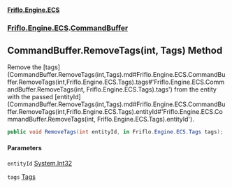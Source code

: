 #### [Friflo.Engine.ECS](index.md#'index')
### [Friflo.Engine.ECS](Friflo.Engine.ECS.md#'Friflo.Engine.ECS').[CommandBuffer](CommandBuffer.md#'Friflo.Engine.ECS.CommandBuffer')

## CommandBuffer.RemoveTags(int, Tags) Method

Remove the [tags](CommandBuffer.RemoveTags(int,Tags).md#Friflo.Engine.ECS.CommandBuffer.RemoveTags(int,Friflo.Engine.ECS.Tags).tags#'Friflo.Engine.ECS.CommandBuffer.RemoveTags(int, Friflo.Engine.ECS.Tags).tags') from the entity with the passed [entityId](CommandBuffer.RemoveTags(int,Tags).md#Friflo.Engine.ECS.CommandBuffer.RemoveTags(int,Friflo.Engine.ECS.Tags).entityId#'Friflo.Engine.ECS.CommandBuffer.RemoveTags(int, Friflo.Engine.ECS.Tags).entityId').

```csharp
public void RemoveTags(int entityId, in Friflo.Engine.ECS.Tags tags);
```
#### Parameters

<a name='Friflo.Engine.ECS.CommandBuffer.RemoveTags(int,Friflo.Engine.ECS.Tags).entityId'></a>

`entityId` [System.Int32](https://docs.microsoft.com/en-us/dotnet/api/System.Int32#'System.Int32')

<a name='Friflo.Engine.ECS.CommandBuffer.RemoveTags(int,Friflo.Engine.ECS.Tags).tags'></a>

`tags` [Tags](Tags.md#'Friflo.Engine.ECS.Tags')